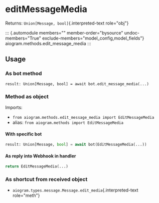 # editMessageMedia

Returns: `Union[Message, bool]`{.interpreted-text role="obj"}

::: {.automodule members="" member-order="bysource" undoc-members="True" exclude-members="model_config,model_fields"}
aiogram.methods.edit_message_media
:::

## Usage

### As bot method

``` 
result: Union[Message, bool] = await bot.edit_message_media(...)
```

### Method as object

Imports:

-   `from aiogram.methods.edit_message_media import EditMessageMedia`
-   alias: `from aiogram.methods import EditMessageMedia`

#### With specific bot

``` python
result: Union[Message, bool] = await bot(EditMessageMedia(...))
```

#### As reply into Webhook in handler

``` python
return EditMessageMedia(...)
```

### As shortcut from received object

-   `aiogram.types.message.Message.edit_media`{.interpreted-text
    role="meth"}
